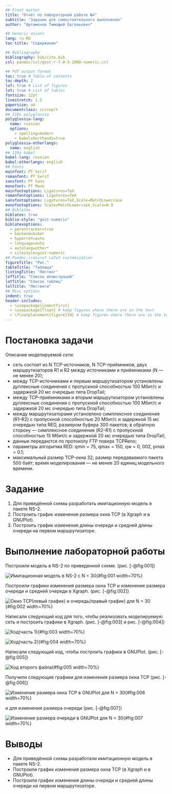 ```yaml
---
## Front matter
title: "Отчёт по лабораторной работе №4"
subtitle: "Задание для самостоятельного выполнения"
author: "Артамонов Тимофей Евгеньевич"

## Generic otions
lang: ru-RU
toc-title: "Содержание"

## Bibliography
bibliography: bib/cite.bib
csl: pandoc/csl/gost-r-7-0-5-2008-numeric.csl

## Pdf output format
toc: true # Table of contents
toc-depth: 2
lof: true # List of figures
lot: true # List of tables
fontsize: 12pt
linestretch: 1.5
papersize: a4
documentclass: scrreprt
## I18n polyglossia
polyglossia-lang:
  name: russian
  options:
	- spelling=modern
	- babelshorthands=true
polyglossia-otherlangs:
  name: english
## I18n babel
babel-lang: russian
babel-otherlangs: english
## Fonts
mainfont: PT Serif
romanfont: PT Serif
sansfont: PT Sans
monofont: PT Mono
mainfontoptions: Ligatures=TeX
romanfontoptions: Ligatures=TeX
sansfontoptions: Ligatures=TeX,Scale=MatchLowercase
monofontoptions: Scale=MatchLowercase,Scale=0.9
## Biblatex
biblatex: true
biblio-style: "gost-numeric"
biblatexoptions:
  - parentracker=true
  - backend=biber
  - hyperref=auto
  - language=auto
  - autolang=other*
  - citestyle=gost-numeric
## Pandoc-crossref LaTeX customization
figureTitle: "Рис."
tableTitle: "Таблица"
listingTitle: "Листинг"
lofTitle: "Список иллюстраций"
lotTitle: "Список таблиц"
lolTitle: "Листинги"
## Misc options
indent: true
header-includes:
  - \usepackage{indentfirst}
  - \usepackage{float} # keep figures where there are in the text
  - \floatplacement{figure}{H} # keep figures where there are in the text
---
```


# Постановка задачи

Описание моделируемой сети:
* сеть состоит из N TCP-источников, N TCP-приёмников, двух маршрутизаторов R1 и R2 между источниками и приёмниками (N — не менее 20); 
* между TCP-источниками и первым маршрутизатором установлены дуплексные соединения с пропускной способностью 100 Мбит/с и задержкой 20 мс очередью типа DropTail;
* между TCP-приёмниками и вторым маршрутизатором установлены дуплексные соединения с пропускной способностью 100 Мбит/с и задержкой 20 мс очередью типа DropTail;
* между маршрутизаторами установлено симплексное соединение (R1–R2) с пропускной способностью 20 Мбит/с и задержкой 15 мс очередью типа RED, размером буфера 300 пакетов; 
в обратную сторону — симплексное соединение (R2–R1) с пропускной способностью 15 Мбит/с и задержкой 20 мс очередью типа DropTail;
* данные передаются по протоколу FTP поверх TCPReno;
* параметры алгоритма RED: qmin = 75, qmax = 150, qw = 0, 002, pmax = 0.1;
* максимальный размер TCP-окна 32; размер передаваемого пакета 500 байт; время моделирования — не менее 20 единиц модельного времени.

# Задание

1. Для приведённой схемы разработать имитационную модель в пакете NS-2.
2. Построить график изменения размера окна TCP (в Xgraph и в GNUPlot).
3. Построить график изменения длины очереди и средней длины очереди на первом маршрутизаторе.
   
# Выполнение лабораторной работы

Построили модель в NS-2 по приведенной схеме. (рис. [-@fig:001])

![Имитационная модель в NS-2 с N = 30](image/1.PNG){#fig:001 width=70%}

Построили графики изменения размера окна TCP и изменение размера очереди и средней очереди в Xgraph. (рис. [-@fig:002])

![Окно TCP(левый график) и очередь(правый график) для N = 30](image/2.PNG){#fig:002 width=70%}

Написали следующий код для того, чтобы реализовать моделируемую сеть и построить графики в Xgraph. (рис. [-@fig:003] и рис. [-@fig:004])

![Код(часть 1)](image/3.PNG){#fig:003 width=70%}

![Код(часть 2)](image/4.PNG){#fig:004 width=70%}

Написали следующий код, чтобы построить графики в GNUPlot. (рис. [-@fig:005])

![Код второго файла](image/5.PNG){#fig:005 width=70%}

Получили следующие графики для изменения размера окна TCP (рис. [-@fig:006])

![Изменение размера окна TCP в GNUPlot для N = 30](image/6.PNG){#fig:006 width=70%}

и для изменения размера очереди (рис. [-@fig:007])

![Изменение размера очереди в GNUPlot для N = 30](image/7.PNG){#fig:007 width=70%}

# Выводы

- Для приведённой схемы разработали имитационную модель в пакете NS-2.
- Построили график изменения размера окна TCP (в Xgraph и в GNUPlot).
- Построили график изменения длины очереди и средней длины очереди на первом маршрутизаторе.
